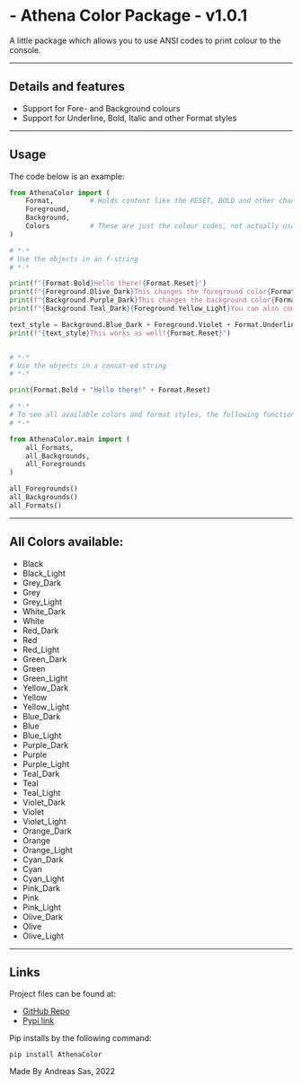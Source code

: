 # - Athena Color Package - v1.0.1

A little package which allows you to use ANSI codes to print colour to the console.

---
## Details and features
- Support for Fore- and Background colours
- Support for Underline, Bold, Italic and other Format styles

---

## Usage
The code below is an example:
```python
from AthenaColor import (
    Format,         # Holds content like the RESET, BOLD and other changes
    Foreground,
    Background,
    Colors          # These are just the colour codes, not actually usable on its own
)

# *-*
# Use the objects in an f-string
# *-*

print(f"{Format.Bold}Hello there!{Format.Reset}")
print(f"{Foreground.Olive_Dark}This changes the foreground color{Format.Reset}")
print(f"{Background.Purple_Dark}This changes the background color{Format.Reset}")
print(f"{Background.Teal_Dark}{Foreground.Yellow_Light}You can also combine them{Format.Reset}")

text_style = Background.Blue_Dark + Foreground.Violet + Format.Underline
print(f"{text_style}This works as well!{Format.Reset}")


# *-*
# Use the objects in a concat-ed string
# *-*

print(Format.Bold + "Hello there!" + Format.Reset)

# *-*
# To see all available colors and format styles, the following functions will print out all the available colors and the available 
# *-*

from AthenaColor.main import (
    all_Formats,
    all_Backgrounds,
    all_Foregrounds
)

all_Foregrounds()
all_Backgrounds()
all_Formats()

```

---

## All Colors available:
- Black
- Black_Light
- Grey_Dark
- Grey
- Grey_Light
- White_Dark
- White
- Red_Dark
- Red
- Red_Light
- Green_Dark
- Green
- Green_Light
- Yellow_Dark
- Yellow
- Yellow_Light
- Blue_Dark
- Blue
- Blue_Light
- Purple_Dark
- Purple
- Purple_Light
- Teal_Dark
- Teal
- Teal_Light
- Violet_Dark
- Violet
- Violet_Light
- Orange_Dark
- Orange
- Orange_Light
- Cyan_Dark
- Cyan
- Cyan_Light
- Pink_Dark
- Pink
- Pink_Light
- Olive_Dark
- Olive
- Olive_Light


---

## Links
Project files can be found at:
- [GitHub Repo](https://github.com/DirectiveAthena/AthenaColor) 
- [Pypi link](https://pypi.org/project/AthenaColor/)

Pip installs by the following command: 
```
pip install AthenaColor
```
Made By Andreas Sas, 2022